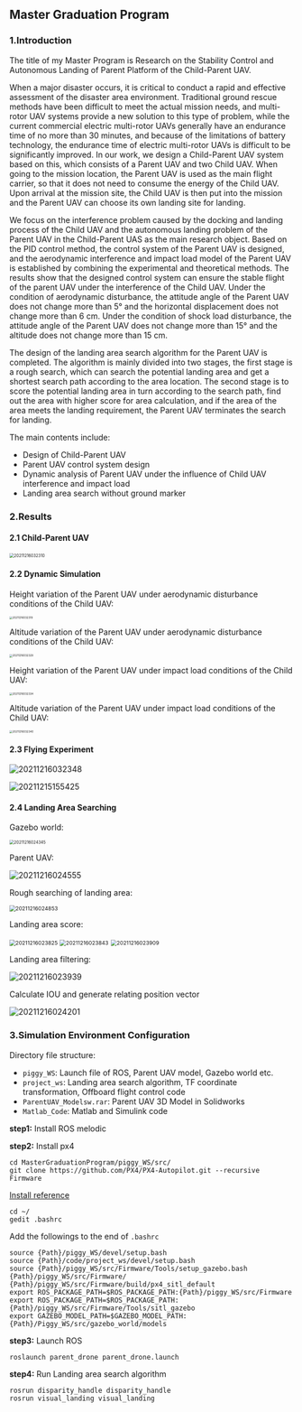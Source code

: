 ## Master Graduation Program

### 1.Introduction

 The title of my Master Program is Research on the Stability Control and  Autonomous Landing of Parent Platform of the Child-Parent UAV. 

When a major disaster occurs, it is critical to conduct a rapid and effective assessment of the disaster area environment. Traditional ground rescue methods have been difficult to meet the actual mission needs, and multi-rotor UAV systems provide a new solution to this type of problem, while the current commercial electric multi-rotor UAVs generally have an endurance time of no more than 30 minutes, and because of the limitations of battery technology, the endurance time of electric multi-rotor UAVs is difficult to be significantly improved. In our work, we design a Child-Parent UAV system based on this, which consists of a Parent UAV and two Child UAV. When going to the mission location, the Parent UAV is used as the main flight carrier, so that it does not need to consume the energy of the Child UAV. Upon arrival at the mission site, the Child UAV is then put into the mission and the Parent UAV can choose its own landing site for landing.

We focus on the interference problem caused by the docking and landing process of the Child UAV and the autonomous landing problem of the Parent UAV in the Child-Parent UAS as the main research object. Based on the PID control method, the control system of the Parent UAV is designed, and the aerodynamic interference and impact load model of the Parent UAV is established by combining the experimental and theoretical methods. The results show that the designed control system can ensure the stable flight of the parent UAV under the interference of the Child UAV. Under the condition of aerodynamic disturbance, the attitude angle of the Parent UAV does not change more than 5° and the horizontal displacement does not change more than 6 cm. Under the condition of shock load disturbance, the attitude angle of the Parent UAV does not change more than 15° and the altitude does not change more than 15 cm.

The design of the landing area search algorithm for the Parent UAV is completed. The algorithm is mainly divided into two stages, the first stage is a rough search, which can search the potential landing area and get a shortest search path according to the area location. The second stage is to score the potential landing area in turn according to the search path, find out the area with higher score for area calculation, and if the area of the area meets the landing requirement, the Parent UAV terminates the search for landing.

The main contents include:

- Design of Child-Parent UAV
- Parent UAV control system design
- Dynamic analysis of Parent UAV under the influence of Child UAV interference and impact load
- Landing area search without ground marker



### 2.Results

#### 2.1 Child-Parent UAV

<img src="README.assets/20211216032310.png" alt="20211216032310" style="zoom:50%;" />

#### 2.2 Dynamic Simulation

Height variation of the Parent UAV under aerodynamic disturbance conditions of the Child UAV:

<img src="README.assets/20211216032319.png" alt="20211216032319" style="zoom: 33%;" />

Altitude variation of the Parent UAV under aerodynamic disturbance conditions of the Child UAV:

<img src="README.assets/20211216032329.png" alt="20211216032329" style="zoom:33%;" />

Height variation of the Parent UAV under impact load conditions of the Child UAV:

<img src="README.assets/20211216032334.png" alt="20211216032334" style="zoom:33%;" />

Altitude variation of the Parent UAV under impact load conditions of the Child UAV:

<img src="README.assets/20211216032340.png" alt="20211216032340" style="zoom:33%;" />

#### 2.3 Flying Experiment

![20211216032348](README.assets/20211216032348.png)

![20211215155425](README.assets/20211215155425.png)

#### 2.4 Landing Area Searching

Gazebo world: 

<img src="README.assets/20211216024345.png" alt="20211216024345" style="zoom:50%;" />

Parent UAV:

![20211216024555](README.assets/20211216024555.png)

Rough searching of landing area:

<img src="README.assets/20211216024853.png" alt="20211216024853" style="zoom:67%;" />



Landing area score:

<img src="README.assets/20211216023825.png" alt="20211216023825" style="zoom:67%;" />

<img src="README.assets/20211216023843.png" alt="20211216023843" style="zoom:67%;" />

<img src="README.assets/20211216023909.png" alt="20211216023909" style="zoom:67%;" />



Landing area filtering:

![20211216023939](README.assets/20211216023939.png)

Calculate IOU and generate relating position vector

![20211216024201](README.assets/20211216024201.png)





### 3.Simulation Environment Configuration

Directory file structure:

- `piggy_WS`: Launch file of ROS, Parent UAV model, Gazebo world etc.
- `project_ws`: Landing area search algorithm, TF coordinate transformation, Offboard flight control code
- `ParentUAV_Modelsw.rar`: Parent UAV 3D Model in Solidworks
- `Matlab_Code`: Matlab and Simulink code



**step1:** Install ROS melodic

**step2:** Install px4

```
cd MasterGraduationProgram/piggy_WS/src/
git clone https://github.com/PX4/PX4-Autopilot.git --recursive Firmware
```

[Install reference](https://docs.px4.io/master/en/dev_setup/dev_env_linux_ubuntu.html#gazebo-jmavsim-and-nuttx-pixhawk-targets)

```
cd ~/
gedit .bashrc
```

Add the followings to the end of `.bashrc`

```
source {Path}/piggy_WS/devel/setup.bash
source {Path}/code/project_ws/devel/setup.bash
source {Path}/piggy_WS/src/Firmware/Tools/setup_gazebo.bash {Path}/piggy_WS/src/Firmware/ {Path}/piggy_WS/src/Firmware/build/px4_sitl_default
export ROS_PACKAGE_PATH=$ROS_PACKAGE_PATH:{Path}/piggy_WS/src/Firmware
export ROS_PACKAGE_PATH=$ROS_PACKAGE_PATH:{Path}/piggy_WS/src/Firmware/Tools/sitl_gazebo
export GAZEBO_MODEL_PATH=$GAZEBO_MODEL_PATH:{Path}/Piggy_WS/src/gazebo_world/models
```

**step3:** Launch ROS

```
roslaunch parent_drone parent_drone.launch
```

**step4:** Run Landing area search algorithm

```
rosrun disparity_handle disparity_handle
rosrun visual_landing visual_landing
```

### 
